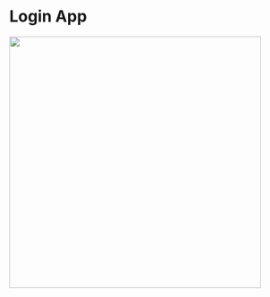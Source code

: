 # Login App

 <img height="450" src="https://user-images.githubusercontent.com/46093689/165639557-0bcf3914-8245-4699-9a0f-d8cdbefaed30.png"/>
